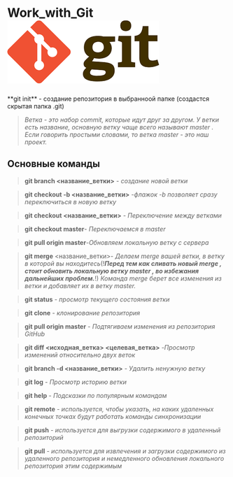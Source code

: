 # Work_with_Git ![Alt text](git-1.png)
<aref>
**git init** - создание репозитория в выбранноой папке (создастся скрытая папка .git)

>*_Ветка - это набор commit, которые идут друг за другом. У ветки есть название, основную ветку чаще всего называют master . Если говорить простыми словами, то ветка master - это наш проект._*
## Основные команды
>**git branch <название_ветки>** - _создание новой ветки_

>**git checkout -b <название_ветки>** -_флажок -b позволяет сразу переключиться в новую ветку_ 

>**git checkout <название_ветки>** - _Переключение между ветками_

>**git checkout master**- _Переключаемся в master_

>**git pull origin master**-_Обновляем локальную ветку с сервера_

>**git merge** <название_ветки>- _Делаем merge вашей ветки, в ветку в которой вы находитесь_(!***Перед тем как сливать новый merge , стоит обновить локальную ветку master , во избежания дальнейших проблем.***!)
_Команда merge берет все изменения из ветки и добавляет их в ветку master._

>**git status** - _просмотр текущего состояния ветки_

>**git clone** - _клонирование репозитория_


>**git pull origin master** - _Подтягиваем изменения из репозитория GitHub_

>**git diff <исходная_ветка> <целевая_ветка>** -_Просмотр изменений относительно двух веток_

>**git branch -d <название_ветки>** - _Удалить ненужную ветку_

>**git log** - _Просмотр историю ветки_

>**git help** - _Подсказки по популярным командам_

>**git remote** - _используется, чтобы указать, на каких удаленных конечных точках будут работать команды синхронизации_

>**git push** - _используется для выгрузки содержимого в удаленный репозиторий_

>**git pull** - _используется для извлечения и загрузки содержимого из удаленного репозитория и немедленного обновления локального репозитория этим содержимым_
